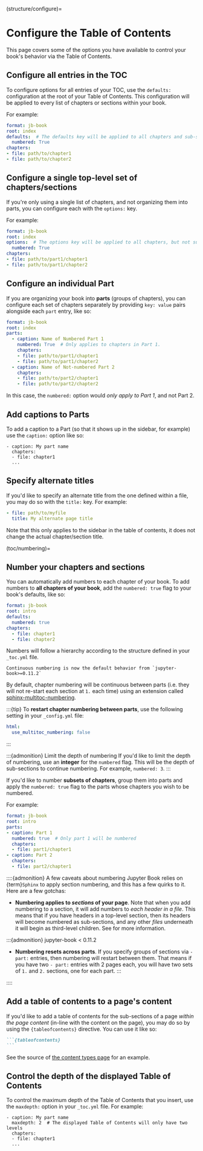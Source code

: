 (structure/configure)=
# Configure the Table of Contents

This page covers some of the options you have available to control your book's behavior via the Table of Contents.

## Configure all entries in the TOC

To configure options for all entries of your TOC, use the `defaults:` configuration at the root of your Table of Contents.
This configuration will be applied to every list of chapters or sections within your book.

For example:

```yaml
format: jb-book
root: index
defaults:  # The defaults key will be applied to all chapters and sub-sections
  numbered: True
chapters:
- file: path/to/chapter1
- file: path/to/chapter2
```

## Configure a single top-level set of chapters/sections

If you're only using a single list of chapters, and not organizing them into parts, you can configure each with the `options:` key.

For example:

```yaml
format: jb-book
root: index
options:  # The options key will be applied to all chapters, but not sub-sections
  numbered: True
chapters:
- file: path/to/part1/chapter1
- file: path/to/part1/chapter2
```

## Configure an individual Part

If you are organizing your book into **parts** (groups of chapters), you can configure each set of chapters separately by providing `key: value` pairs alongside each `part` entry, like so:

```yaml
format: jb-book
root: index
parts:
  - caption: Name of Numbered Part 1
    numbered: True  # Only applies to chapters in Part 1.
    chapters:
    - file: path/to/part1/chapter1
    - file: path/to/part1/chapter2
  - caption: Name of Not-numbered Part 2
    chapters:
    - file: path/to/part2/chapter1
    - file: path/to/part2/chapter2
```

In this case, the `numbered:` option would *only apply to Part 1*, and not Part 2.


## Add captions to Parts

To add a caption to a Part (so that it shows up in the sidebar, for example) use the `caption:` option like so:

```
- caption: My part name
  chapters:
  - file: chapter1
  ...
```

## Specify alternate titles

If you'd like to specify an alternate title from the one defined within a file,
you may do so with the `title:` key. For example:

```yaml
- file: path/to/myfile
  title: My alternate page title
```

Note that this only applies to the sidebar
in the table of contents, it does not change the actual chapter/section title.

(toc/numbering)=
## Number your chapters and sections

You can automatically add numbers to each chapter of your book.
To add numbers to **all chapters of your book**, add the `numbered: true` flag to your book's defaults, like so:

```yaml
format: jb-book
root: intro
defaults:
  numbered: true
chapters:
  - file: chapter1
  - file: chapter2
```

Numbers will follow a hierarchy according to the structure defined in your `_toc.yml` file.

```{margin}
Continuous numbering is now the default behavior from `jupyter-book>=0.11.2`
```

By default, chapter numbering will be continuous between parts (i.e. they will not re-start each section at `1.` each time)
using an extension called [sphinx-multitoc-numbering](https://github.com/executablebooks/sphinx-multitoc-numbering).

:::{tip}
To **restart chapter numbering between parts**, use the following setting in your `_config.yml` file:

```yaml
html:
  use_multitoc_numbering: false
```
:::

:::{admonition} Limit the depth of numbering
If you'd like to limit the depth of numbering, use an **integer** for the `numbered` flag.
This will be the depth of sub-sections to continue numbering.
For example, `numbered: 3`.
:::

If you'd like to number **subsets of chapters**, group them into parts and
apply the `numbered: true` flag to the parts whose chapters you wish to be numbered.

For example:

```yaml
format: jb-book
root: intro
parts:
- caption: Part 1
  numbered: true  # Only part 1 will be numbered
  chapters:
  - file: part1/chapter1
- caption: Part 2
  chapters:
  - file: part2/chapter1
```

::::{admonition} A few caveats about numbering
Jupyter Book relies on {term}`Sphinx` to apply section numbering, and this has a
few quirks to it. Here are a few gotchas:

* **Numbering applies to _sections_ of your page**.
  Note that when you add numbering to a section, it will add numbers to *each header
  in a file*. This means that if you have headers in a top-level section, then its
  headers will become numbered as sub-sections, and any other _files_ underneath it
  will begin as third-level children. See [](toc/structure) for more information.

:::{admonition} jupyter-book < 0.11.2
* **Numbering resets across parts**.
  If you specify groups of sections via `- part:` entries, then numbering will restart between
  them. That means if you have two `- part:` entries with 2 pages each, you will
  have two sets of `1.` and `2.` sections, one for each part.
:::

::::



## Add a table of contents to a page's content

If you'd like to add a table of contents for the sub-sections of a page
*within the page content* (in-line with the content on the page), you
may do so by using the `{tableofcontents}` directive. You can use it like so:

````md
```{tableofcontents}
```
````

See the source of [the content types page](../file-types/index.md) for an example.

## Control the depth of the displayed Table of Contents

To control the maximum depth of the Table of Contents that you insert, use the `maxdepth:` option in your `_toc.yml` file. For example:

```
- caption: My part name
  maxdepth: 2  # The displayed Table of Contents will only have two levels
  chapters:
  - file: chapter1
  ...
```

